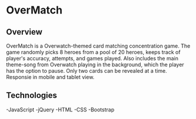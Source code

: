 # OverMatch

## Overview

OverMatch is a Overwatch-themed card matching concentration game. The game randomly picks 8 heroes from a pool of 20 heroes, keeps track of player's accuracy, attempts, and games played. Also includes the main theme-song from Overwatch playing in the background, which the player has the option to pause. Only two cards can be revealed at a time. Responsie in mobile and tablet view.

## Technologies
-JavaScript
-jQuery
-HTML
-CSS
-Bootstrap
